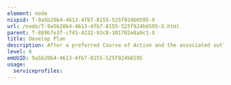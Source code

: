 ```yaml
---
element: node
nispid: T-9a5b20b4-4613-4fb7-8155-525f924b6595-X
url: /node/T-9a5b20b4-4613-4fb7-8155-525f924b6595-X.html
parent: T-889b7e3f-cf45-4232-93c8-101702e8a9c1-X
title: Develop Plan
description: After a preferred Course of Action and the associated outline plan has been adopted, it is necessary to develop derived plans for each segment of the organization to support the main plan and to finalize the main plan. Typically the objectives for derivative plans are formulated as the results to be attained and the purpose of the outputs in the context of the main plan, not how to achieve them. To synchronize actions, the detailed dependencies and sequencing of activities are determined and deconflicted. Planners typically establish control measures to aid cooperation among the different segments without imposing needless restriction on freedom of action. Contingency plan may be devised for an outcome other than in the selected plan. Contingency plans are used for risk management for an exceptional risk that, though unlikely, would have severe consequences for mission success.
level: 6
emUUID: 9a5b20b4-4613-4fb7-8155-525f924b6595
usage:
  serviceprofiles:
---
```

